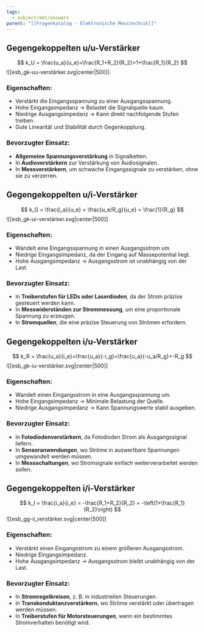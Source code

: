 ```yaml
---
tags:
  - subject/emt/answers
parent: "[[Fragenkatalog - Elektronische Messtechnik]]"
---
```

## Gegengekoppelten u/u-Verstärker
$$
	k_U = \frac{u_a}{u_e}=\frac{R_1+R_2}{R_2}=1+\frac{R_1}{R_2}
$$
![[esb_gk-uu-verstärker.svg|center|500]]
### Eigenschaften:
- Verstärkt die Eingangsspannung zu einer Ausgangsspannung.
- Hohe Eingangsimpedanz → Belastet die Signalquelle kaum.
- Niedrige Ausgangsimpedanz → Kann direkt nachfolgende Stufen treiben.
- Gute Linearität und Stabilität durch Gegenkopplung.

### Bevorzugter Einsatz:
- **Allgemeine Spannungsverstärkung** in Signalketten.
- In **Audioverstärkern** zur Verstärkung von Audiosignalen.
- In **Messverstärkern**, um schwache Eingangssignale zu verstärken, ohne sie zu verzerren.

## Gegengekoppelten u/i-Verstärker
$$
	k_G = \frac{i_a}{u_e} = \frac{u_e/R_g}{u_e} = \frac{1}{R_g}
$$
![[esb_gk-ui-verstärker.svg|center|500]]
### Eigenschaften:
- Wandelt eine Eingangsspannung in einen Ausgangsstrom um.
- Niedrige Eingangsimpedanz, da der Eingang auf Massepotential liegt.
- Hohe Ausgangsimpedanz → Ausgangsstrom ist unabhängig von der Last.

### Bevorzugter Einsatz:
- In **Treiberstufen für LEDs oder Laserdioden**, da der Strom präzise gesteuert werden kann.
- In **Messwiderständen zur Strommessung**, um eine proportionale Spannung zu erzeugen.
- In **Stromquellen**, die eine präzise Steuerung von Strömen erfordern.

## Gegengekoppelten i/u-Verstärker
$$
	k_R = \frac{u_a}{i_e}=\frac{u_a}{-i_g}=\frac{u_a}{-u_a/R_g}=-R_g
$$
![[esb_gk-iu-verstärker.svg|center|500]]
### Eigenschaften:
- Wandelt einen Eingangsstrom in eine Ausgangsspannung um.
- Hohe Eingangsimpedanz → Minimale Belastung der Quelle.
- Niedrige Ausgangsimpedanz → Kann Spannungswerte stabil ausgeben.

### Bevorzugter Einsatz:
- In **Fotodiodenverstärkern**, da Fotodioden Strom als Ausgangssignal liefern.
- In **Sensoranwendungen**, wo Ströme in auswertbare Spannungen umgewandelt werden müssen.
- In **Messschaltungen**, wo Stromsignale einfach weiterverarbeitet werden sollen.
## Gegengekoppelten i/i-Verstärker
$$
	k_I = \frac{i_a}{i_e} = -\frac{R_1+R_2}{R_2} = -\left(1+\frac{R_1}{R_2}\right)
$$
![[esb_gg-ii_verstärker.svg|center|500]]
### Eigenschaften:
- Verstärkt einen Eingangsstrom zu einem größeren Ausgangsstrom.
- Niedrige Eingangsimpedanz.
- Hohe Ausgangsimpedanz → Ausgangsstrom bleibt unabhängig von der Last.

### Bevorzugter Einsatz:
- In **Stromregelkreisen**, z. B. in industriellen Steuerungen.
- In **Transkonduktanzverstärkern**, wo Ströme verstärkt oder übertragen werden müssen.
- In **Treiberstufen für Motorsteuerungen**, wenn ein bestimmtes Stromverhalten benötigt wird.
